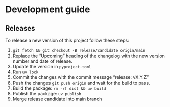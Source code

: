# Development guide

## Releases

To release a new version of this project follow these steps:

1. `git fetch && git checkout -B release/candidate origin/main`
1. Replace the “Upcoming” heading of the changelog with the new version number
   and date of release.
1. Update the version in `pyproject.toml`
1. Run `uv lock`
1. Commit the changes with the commit message “release: vX.Y.Z”
1. Push the changes `git push origin` and wait for the build to pass.
1. Build the package: `rm -rf dist && uv build`
1. Publish the package: `uv publish`
1. Merge release candidate into main branch
